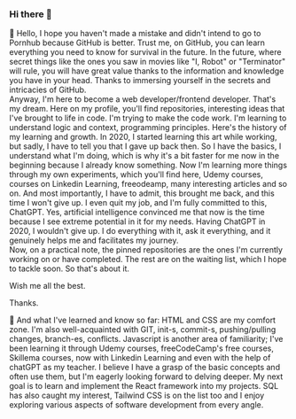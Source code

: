 ### Hi there 👋

🔭 Hello, I hope you haven't made a mistake and didn't intend to go to Pornhub because GitHub is better. Trust me, on GitHub, you can learn everything you need to know for survival in the future. In the future, where secret things like the ones you saw in movies like "I, Robot" or "Terminator" will rule, you will have great value thanks to the information and knowledge you have in your head. Thanks to immersing yourself in the secrets and intricacies of GitHub.   
Anyway, I'm here to become a web developer/frontend developer. That's my dream. Here on my profile, you'll find repositories, interesting ideas that I've brought to life in code. I'm trying to make the code work. I'm learning to understand logic and context, programming principles. Here's the history of my learning and growth. In 2020, I started learning this art while working, but sadly, I have to tell you that I gave up back then. So I have the basics, I understand what I'm doing, which is why it's a bit faster for me now in the beginning because I already know something. Now I'm learning more things through my own experiments, which you'll find here, Udemy courses, courses on Linkedin Learning, freeodeamp, many interesting articles and so on. And most importantly, I have to admit, this brought me back, and this time I won't give up. I even quit my job, and I'm fully committed to this, ChatGPT. Yes, artificial intelligence convinced me that now is the time because I see extreme potential in it for my needs. Having ChatGPT in 2020, I wouldn't give up. I do everything with it, ask it everything, and it genuinely helps me and facilitates my journey.   
Now, on a practical note, the pinned repositories are the ones I'm currently working on or have completed. The rest are on the waiting list, which I hope to tackle soon. So that's about it.  

Wish me all the best.  

Thanks.  

🌱 And what I've learned and know so far: HTML and CSS are my comfort zone. I'm also well-acquainted with GIT, init-s, commit-s, pushing/pulling changes, branch-es, conflicts. Javascript is another area of familiarity; I've been learning it through Udemy courses, freeCodeCamp's free courses, Skillema courses, now with Linkedin Learning and even with the help of chatGPT as my teacher. I believe I have a grasp of the basic concepts and often use them, but I'm eagerly looking forward to delving deeper. My next goal is to learn and implement the React framework into my projects. SQL has also caught my interest, Tailwind CSS is on the list too and I enjoy exploring various aspects of software development from every angle.



<!--
**unikorm/unikorm** is a ✨ _special_ ✨ repository because its `README.md` (this file) appears on your GitHub profile.

Here are some ideas to get you started:

- 🔭 I’m currently working on ...
- 🌱 I’m currently learning ...
- 👯 I’m looking to collaborate on ...
- 🤔 I’m looking for help with ...
- 💬 Ask me about ...
- 📫 How to reach me: ...
- 😄 Pronouns: ...
- ⚡ Fun fact: ...
-->
